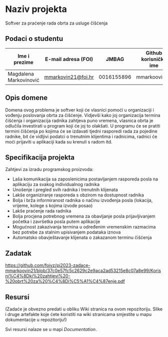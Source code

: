 # Naziv projekta
Softver za praćenje rada obrta za usluge čišćenja

## Podaci o studentu

Ime i prezime | E-mail adresa (FOI) | JMBAG | Github korisničko ime
------------  | ------------------- | ----- | ---------------------
Magdalena Markovinović | mmarkovin21@foi.hr | 0016155896 | mmarkoovin21


## Opis domene 
Domena ovog problema je softver koji će vlasnici pomoći u organizaciji i vođenju poslovanja obrta za čišćenje. Vidjevši kako joj organizacija termina čišćenja i organizacija radnika zahtjeva puno vremena, vlasnica obrta je odlučila investirati u program koji će joj to olakšati. U programu će se pratiti termini čišćenja po kojima će se izdavati tjedni rasporedi rada za pojedine radnike, bit će vidljivi podatci o trenutnim klijentima i radnicima, radnici će moći prijaviti u aplikaciji kada su krenuli s radom itd.

## Specifikacija projekta
Zahtjevi za izradu programskog proizvoda:
- Laša komunikacija sa zaposlenicima postavljanjem rasporeda posla na aplikaciju za svakog individualnog radnika
- Unošenje i pregled svih radnika i trenutnih klijenata
- Lakše organiziranje rasporeda s obzirom na dostupnost radnika
- Bolja i brža informiranost radnika o načinu izvođenja posla (lokacija, vrijeme, kolege s kojima izvode posao)
- Lakše praćenje rada radnika 
- Bolja procjena potrebnog vremena za obavljanje posla prijavljivanjem početka i završetka posla putem aplikacije
- Mogućnost zakazivanja termina u određenim vremenskim razmacima bez potrebe za stalnim upisivanjem podataka iznova
- Automatsko obavještavanje klijenata o zakazanom terminu čišćenja

## Zadatak

https://github.com/foivz/pi2023-zadace-mmarkoovin21/blob/37c0e57fc5c2629c2e9aca2ad53215e8c07a8e99/Korisni%C4%8Dki%20zahtjevi%20-%20obrt%20za%20%C4%8Di%C5%A1%C4%87enje.pdf

## Resursi
(Zadaće je obvezno predati u obliku Wiki stranica na ovom repozitoriju. Slike i druge artefakte koje ćete koristiti na wiki stranicama smjestite u mapu dokumentacije u repozitoriju!)

Svi resursi nalaze se u mapi _Documentation_.
